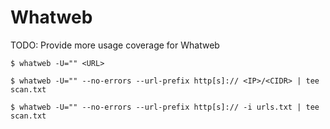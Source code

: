 # Whatweb

TODO: Provide more usage coverage for Whatweb

`$ whatweb -U="" <URL>`

`$ whatweb -U="" --no-errors --url-prefix http[s]:// <IP>/<CIDR> | tee scan.txt`

`$ whatweb -U="" --no-errors --url-prefix http[s]:// -i urls.txt | tee scan.txt`